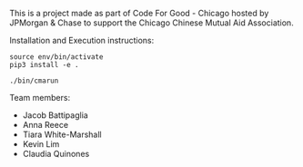 This is a project made as part of Code For Good - Chicago hosted by JPMorgan & Chase to support the Chicago Chinese Mutual Aid Association.

Installation and Execution instructions:
```
source env/bin/activate
pip3 install -e .

./bin/cmarun
```

Team members:
- Jacob Battipaglia
- Anna Reece
- Tiara White-Marshall
- Kevin Lim
- Claudia Quinones
